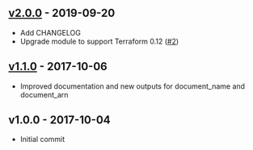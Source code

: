 <a name="v2.0.0"></a>
## [v2.0.0] - 2019-09-20

- Add CHANGELOG
- Upgrade module to support Terraform 0.12 ([#2](https://github.com/gazoakley/terraform-aws-session-manager-settings/pull/2))


<a name="v1.1.0"></a>
## [v1.1.0] - 2017-10-06

- Improved documentation and new outputs for document_name and document_arn


<a name="v1.0.0"></a>
## v1.0.0 - 2017-10-04

- Initial commit



[v2.0.0]: https://github.com/terraform-aws-modules/terraform-aws-security-group/compare/v1.1.0...v2.0.0
[v1.1.0]: https://github.com/terraform-aws-modules/terraform-aws-security-group/compare/v1.0.0...v1.1.0